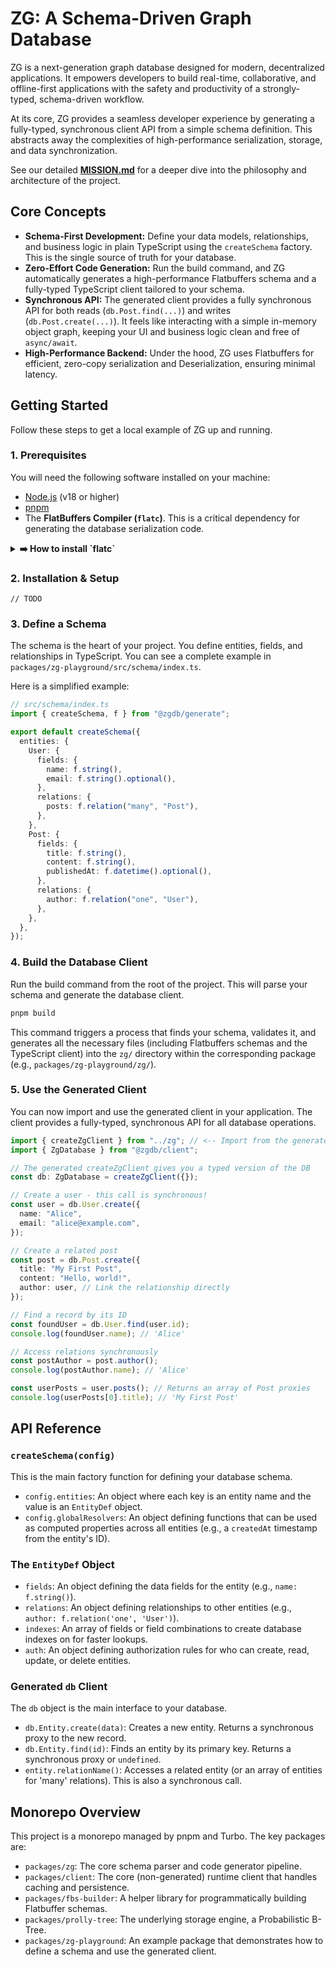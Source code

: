 # ZG: A Schema-Driven Graph Database

ZG is a next-generation graph database designed for modern, decentralized applications. It empowers developers to build real-time, collaborative, and offline-first applications with the safety and productivity of a strongly-typed, schema-driven workflow.

At its core, ZG provides a seamless developer experience by generating a fully-typed, synchronous client API from a simple schema definition. This abstracts away the complexities of high-performance serialization, storage, and data synchronization.

See our detailed [**MISSION.md**](./MISSION.md) for a deeper dive into the philosophy and architecture of the project.

## Core Concepts

- **Schema-First Development:** Define your data models, relationships, and business logic in plain TypeScript using the `createSchema` factory. This is the single source of truth for your database.
- **Zero-Effort Code Generation:** Run the build command, and ZG automatically generates a high-performance Flatbuffers schema and a fully-typed TypeScript client tailored to your schema.
- **Synchronous API:** The generated client provides a fully synchronous API for both reads (`db.Post.find(...)`) and writes (`db.Post.create(...)`). It feels like interacting with a simple in-memory object graph, keeping your UI and business logic clean and free of `async/await`.
- **High-Performance Backend:** Under the hood, ZG uses Flatbuffers for efficient, zero-copy serialization and Deserialization, ensuring minimal latency.

## Getting Started

Follow these steps to get a local example of ZG up and running.

### 1. Prerequisites

You will need the following software installed on your machine:

- [Node.js](https://nodejs.org/) (v18 or higher)
- [pnpm](https://pnpm.io/installation)
- The **FlatBuffers Compiler (`flatc`)**. This is a critical dependency for generating the database serialization code.

<details>
<summary><b>➡️ How to install `flatc`</b></summary>
<br/>
The recommended way to install `flatc` is with a package manager for your OS.

**macOS (using Homebrew):**

```sh
brew install flatbuffers
```

**Debian/Ubuntu:**

```sh
sudo apt-get install flatbuffers-compiler
```

**Windows (using Winget):**

```sh
winget install Google.Flatbuffers
```

**From Source (if a package is not available):**
If your OS doesn't have a pre-built package, you can build it from source. This requires `git` and `cmake`.

```sh
# 1. Clone the official repository
git clone https://github.com/google/flatbuffers.git
cd flatbuffers

# 2. Build using CMake
cmake -G "Unix Makefiles"
make

# 3. Install the compiler system-wide
sudo make install

# 4. Verify the installation
flatc --version
```

</details>

### 2. Installation & Setup

```
// TODO
```

### 3. Define a Schema

The schema is the heart of your project. You define entities, fields, and relationships in TypeScript. You can see a complete example in `packages/zg-playground/src/schema/index.ts`.

Here is a simplified example:

```typescript
// src/schema/index.ts
import { createSchema, f } from "@zgdb/generate";

export default createSchema({
  entities: {
    User: {
      fields: {
        name: f.string(),
        email: f.string().optional(),
      },
      relations: {
        posts: f.relation("many", "Post"),
      },
    },
    Post: {
      fields: {
        title: f.string(),
        content: f.string(),
        publishedAt: f.datetime().optional(),
      },
      relations: {
        author: f.relation("one", "User"),
      },
    },
  },
});
```

### 4. Build the Database Client

Run the build command from the root of the project. This will parse your schema and generate the database client.

```sh
pnpm build
```

This command triggers a process that finds your schema, validates it, and generates all the necessary files (including Flatbuffers schemas and the TypeScript client) into the `zg/` directory within the corresponding package (e.g., `packages/zg-playground/zg/`).

### 5. Use the Generated Client

You can now import and use the generated client in your application. The client provides a fully-typed, synchronous API for all database operations.

```typescript
import { createZgClient } from "../zg"; // <-- Import from the generated directory
import { ZgDatabase } from "@zgdb/client";

// The generated createZgClient gives you a typed version of the DB
const db: ZgDatabase = createZgClient({});

// Create a user - this call is synchronous!
const user = db.User.create({
  name: "Alice",
  email: "alice@example.com",
});

// Create a related post
const post = db.Post.create({
  title: "My First Post",
  content: "Hello, world!",
  author: user, // Link the relationship directly
});

// Find a record by its ID
const foundUser = db.User.find(user.id);
console.log(foundUser.name); // 'Alice'

// Access relations synchronously
const postAuthor = post.author();
console.log(postAuthor.name); // 'Alice'

const userPosts = user.posts(); // Returns an array of Post proxies
console.log(userPosts[0].title); // 'My First Post'
```

## API Reference

### `createSchema(config)`

This is the main factory function for defining your database schema.

- `config.entities`: An object where each key is an entity name and the value is an `EntityDef` object.
- `config.globalResolvers`: An object defining functions that can be used as computed properties across all entities (e.g., a `createdAt` timestamp from the entity's ID).

### The `EntityDef` Object

- `fields`: An object defining the data fields for the entity (e.g., `name: f.string()`).
- `relations`: An object defining relationships to other entities (e.g., `author: f.relation('one', 'User')`).
- `indexes`: An array of fields or field combinations to create database indexes on for faster lookups.
- `auth`: An object defining authorization rules for who can create, read, update, or delete entities.

### Generated `db` Client

The `db` object is the main interface to your database.

- `db.Entity.create(data)`: Creates a new entity. Returns a synchronous proxy to the new record.
- `db.Entity.find(id)`: Finds an entity by its primary key. Returns a synchronous proxy or `undefined`.
- `entity.relationName()`: Accesses a related entity (or an array of entities for 'many' relations). This is also a synchronous call.

## Monorepo Overview

This project is a monorepo managed by pnpm and Turbo. The key packages are:

- `packages/zg`: The core schema parser and code generator pipeline.
- `packages/client`: The core (non-generated) runtime client that handles caching and persistence.
- `packages/fbs-builder`: A helper library for programmatically building Flatbuffer schemas.
- `packages/prolly-tree`: The underlying storage engine, a Probabilistic B-Tree.
- `packages/zg-playground`: An example package that demonstrates how to define a schema and use the generated client.

